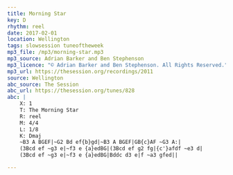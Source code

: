 ```yaml
---
title: Morning Star
key: D
rhythm: reel
date: 2017-02-01
location: Wellington
tags: slowsession tuneoftheweek
mp3_file: /mp3/morning-star.mp3
mp3_source: Adrian Barker and Ben Stephenson
mp3_licence: "© Adrian Barker and Ben Stephenson. All Rights Reserved."
mp3_url: https://thesession.org/recordings/2011
source: Wellington
abc_source: The Session
abc_url: https://thesession.org/tunes/828
abc: |
    X: 1
    T: The Morning Star
    R: reel
    M: 4/4
    L: 1/8
    K: Dmaj
    ~B3 A BGEF|~G2 Bd ef{b}gd|~B3 A BGEF|GB{c}AF ~G3 A:|
    (3Bcd ef ~g3 e|~f3 e {a}edBG|(3Bcd ef g2 fg|{c'}afdf ~e3 d|
    (3Bcd ef ~g3 e|~f3 e {a}edBG|Bddc d3 e|f ~a3 gfed||

---
```

